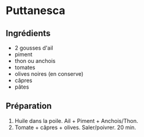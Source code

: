 # Puttanesca

## Ingrédients

* 2 gousses d'ail
* piment
* thon ou anchois
* tomates
* olives noires (en conserve)
* câpres
* pâtes

## Préparation

1. Huile dans la poile. Ail + Piment + Anchois/Thon.
2. Tomate + câpres + olives. Saler/poivrer. 20 min.
